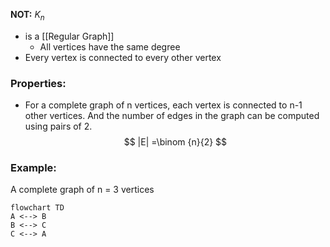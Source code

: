 **NOT:** $K_n$ 

+ is a [[Regular Graph]] 
	+ All vertices have the same degree
+ Every vertex is connected to every other vertex
### Properties: 

+ For a complete graph of n vertices, each vertex is connected to n-1 other vertices. And the number of edges in the graph can be computed using pairs of 2. 
$$
|E| =\binom {n}{2}
$$
### Example: 
A complete graph of n = 3 vertices

```mermaid
flowchart TD
A <--> B 
B <--> C
C <--> A



```
